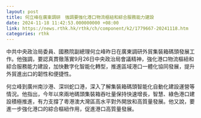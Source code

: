 ```yaml
---
layout: post
title: 何立峰在廣東調研　強調要強化港口物流樞紐和綜合服務能力建設
date: 2024-11-18 11:42:53.000000000 +08:00
link: https://news.rthk.hk/rthk/ch/component/k2/1779667-20241118.htm
categories: rthk
---
```


中共中央政治局委員、國務院副總理何立峰昨日在廣東調研外貿集裝箱碼頭發展工作。他強調，要認真貫徹落實9月26日中央政治局會議精神，強化港口物流樞紐和綜合服務能力建設，加快數字化智能化轉型，推進區域港口一體化協同發展，提升外貿進出口的韌性和便捷性。

何立峰到廣州南沙港、深圳蛇口港，深入了解集裝箱碼頭智能化自動化建設運營等情況。他指出，今年以來兩地碼頭集裝箱吞吐量保持快速增長，智慧、綠色港口建設積極推進，有力支撐了粵港澳大灣區高水平對外開放和高質量發展。他又說，要進一步強化港口的綜合樞紐作用，促進港口高質量發展。
